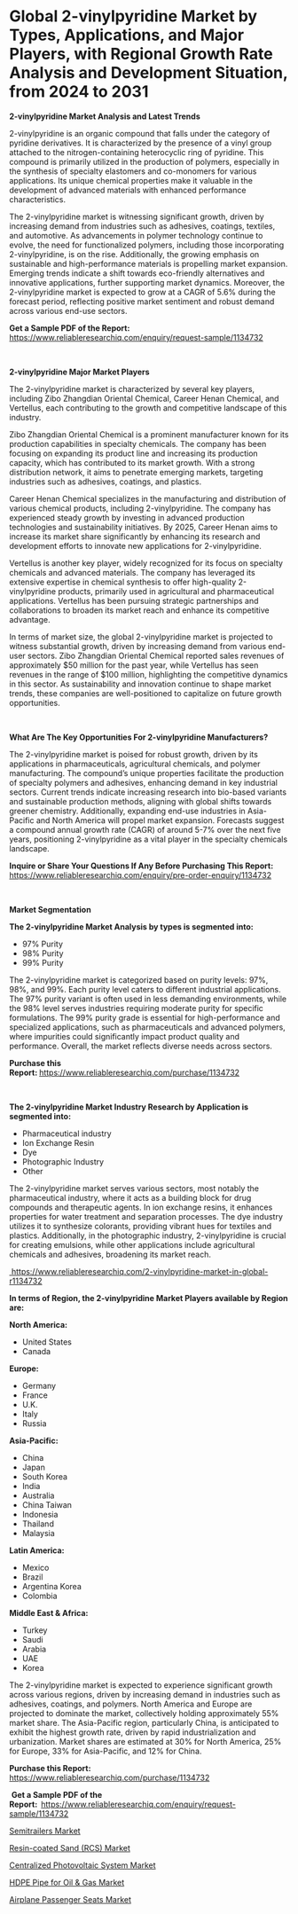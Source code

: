 <p><h1>Global 2-vinylpyridine Market by Types, Applications, and Major Players, with Regional Growth Rate Analysis and Development Situation, from 2024 to 2031</h1></p><p><strong>2-vinylpyridine Market Analysis and Latest Trends</strong></p>
<p><p>2-vinylpyridine is an organic compound that falls under the category of pyridine derivatives. It is characterized by the presence of a vinyl group attached to the nitrogen-containing heterocyclic ring of pyridine. This compound is primarily utilized in the production of polymers, especially in the synthesis of specialty elastomers and co-monomers for various applications. Its unique chemical properties make it valuable in the development of advanced materials with enhanced performance characteristics.</p><p>The 2-vinylpyridine market is witnessing significant growth, driven by increasing demand from industries such as adhesives, coatings, textiles, and automotive. As advancements in polymer technology continue to evolve, the need for functionalized polymers, including those incorporating 2-vinylpyridine, is on the rise. Additionally, the growing emphasis on sustainable and high-performance materials is propelling market expansion. Emerging trends indicate a shift towards eco-friendly alternatives and innovative applications, further supporting market dynamics. Moreover, the 2-vinylpyridine market is expected to grow at a CAGR of 5.6% during the forecast period, reflecting positive market sentiment and robust demand across various end-use sectors.</p></p>
<p><strong>Get a Sample PDF of the Report:&nbsp;</strong> <a href="https://www.reliableresearchiq.com/enquiry/request-sample/1134732?utm_campaign=1106&utm_medium=2&utm_source=Github&utm_content=ia&utm_term=08102024&utm_id=2-vinylpyridine">https://www.reliableresearchiq.com/enquiry/request-sample/1134732</a></p>
<p>&nbsp;</p>
<p><strong>2-vinylpyridine Major Market Players</strong></p>
<p><p>The 2-vinylpyridine market is characterized by several key players, including Zibo Zhangdian Oriental Chemical, Career Henan Chemical, and Vertellus, each contributing to the growth and competitive landscape of this industry.</p><p>Zibo Zhangdian Oriental Chemical is a prominent manufacturer known for its production capabilities in specialty chemicals. The company has been focusing on expanding its product line and increasing its production capacity, which has contributed to its market growth. With a strong distribution network, it aims to penetrate emerging markets, targeting industries such as adhesives, coatings, and plastics.</p><p>Career Henan Chemical specializes in the manufacturing and distribution of various chemical products, including 2-vinylpyridine. The company has experienced steady growth by investing in advanced production technologies and sustainability initiatives. By 2025, Career Henan aims to increase its market share significantly by enhancing its research and development efforts to innovate new applications for 2-vinylpyridine.</p><p>Vertellus is another key player, widely recognized for its focus on specialty chemicals and advanced materials. The company has leveraged its extensive expertise in chemical synthesis to offer high-quality 2-vinylpyridine products, primarily used in agricultural and pharmaceutical applications. Vertellus has been pursuing strategic partnerships and collaborations to broaden its market reach and enhance its competitive advantage.</p><p>In terms of market size, the global 2-vinylpyridine market is projected to witness substantial growth, driven by increasing demand from various end-user sectors. Zibo Zhangdian Oriental Chemical reported sales revenues of approximately $50 million for the past year, while Vertellus has seen revenues in the range of $100 million, highlighting the competitive dynamics in this sector. As sustainability and innovation continue to shape market trends, these companies are well-positioned to capitalize on future growth opportunities.</p></p>
<p>&nbsp;</p>
<p><strong>What Are The Key Opportunities For 2-vinylpyridine Manufacturers?</strong></p>
<p><p>The 2-vinylpyridine market is poised for robust growth, driven by its applications in pharmaceuticals, agricultural chemicals, and polymer manufacturing. The compound’s unique properties facilitate the production of specialty polymers and adhesives, enhancing demand in key industrial sectors. Current trends indicate increasing research into bio-based variants and sustainable production methods, aligning with global shifts towards greener chemistry. Additionally, expanding end-use industries in Asia-Pacific and North America will propel market expansion. Forecasts suggest a compound annual growth rate (CAGR) of around 5-7% over the next five years, positioning 2-vinylpyridine as a vital player in the specialty chemicals landscape.</p></p>
<p><strong>Inquire or Share Your Questions If Any Before Purchasing This Report:</strong> <a href="https://www.reliableresearchiq.com/enquiry/pre-order-enquiry/1134732?utm_campaign=1106&utm_medium=2&utm_source=Github&utm_content=ia&utm_term=08102024&utm_id=2-vinylpyridine">https://www.reliableresearchiq.com/enquiry/pre-order-enquiry/1134732</a></p>
<p>&nbsp;</p>
<p><strong>Market Segmentation</strong></p>
<p><strong>The 2-vinylpyridine Market Analysis by types is segmented into:</strong></p>
<p><ul><li>97% Purity</li><li>98% Purity</li><li>99% Purity</li></ul></p>
<p><p>The 2-vinylpyridine market is categorized based on purity levels: 97%, 98%, and 99%. Each purity level caters to different industrial applications. The 97% purity variant is often used in less demanding environments, while the 98% level serves industries requiring moderate purity for specific formulations. The 99% purity grade is essential for high-performance and specialized applications, such as pharmaceuticals and advanced polymers, where impurities could significantly impact product quality and performance. Overall, the market reflects diverse needs across sectors.</p></p>
<p><strong>Purchase this Report:&nbsp;</strong><a href="https://www.reliableresearchiq.com/purchase/1134732?utm_campaign=1106&utm_medium=2&utm_source=Github&utm_content=ia&utm_term=08102024&utm_id=2-vinylpyridine">https://www.reliableresearchiq.com/purchase/1134732</a></p>
<p>&nbsp;</p>
<p><strong>The 2-vinylpyridine Market Industry Research by Application is segmented into:</strong></p>
<p><ul><li>Pharmaceutical industry</li><li>Ion Exchange Resin</li><li>Dye</li><li>Photographic Industry</li><li>Other</li></ul></p>
<p><p>The 2-vinylpyridine market serves various sectors, most notably the pharmaceutical industry, where it acts as a building block for drug compounds and therapeutic agents. In ion exchange resins, it enhances properties for water treatment and separation processes. The dye industry utilizes it to synthesize colorants, providing vibrant hues for textiles and plastics. Additionally, in the photographic industry, 2-vinylpyridine is crucial for creating emulsions, while other applications include agricultural chemicals and adhesives, broadening its market reach.</p></p>
<p><a href="https://www.reliableresearchiq.com/2-vinylpyridine-market-in-global-r1134732?utm_campaign=1106&utm_medium=2&utm_source=Github&utm_content=ia&utm_term=08102024&utm_id=2-vinylpyridine">&nbsp;https://www.reliableresearchiq.com/2-vinylpyridine-market-in-global-r1134732</a></p>
<p><strong>In terms of Region, the 2-vinylpyridine Market Players available by Region are:</strong></p>
<p>
    <p> <strong> North America: </strong>
        <ul>
            <li>United States</li>
            <li>Canada</li>
        </ul>
        </p> 
    <p> <strong> Europe: </strong>
        <ul>
            <li>Germany</li>
            <li>France</li>
            <li>U.K.</li>
            <li>Italy</li>
            <li>Russia</li>
        </ul>
        </p> 
    <p> <strong> Asia-Pacific: </strong>
        <ul>
            <li>China</li>
            <li>Japan</li>
            <li>South Korea</li>
            <li>India</li>
            <li>Australia</li>
            <li>China Taiwan</li>
            <li>Indonesia</li>
            <li>Thailand</li>
            <li>Malaysia</li>
        </ul>
        </p> 
    <p> <strong> Latin America: </strong>
        <ul>
            <li>Mexico</li>
            <li>Brazil</li>
            <li>Argentina Korea</li>
            <li>Colombia</li>
        </ul>
        </p> 
    <p> <strong> Middle East & Africa: </strong>
        <ul>
            <li>Turkey</li>
            <li>Saudi</li>
            <li>Arabia</li>
            <li>UAE</li>
            <li>Korea</li>
        </ul>
    </p>
    </p>
<p><p>The 2-vinylpyridine market is expected to experience significant growth across various regions, driven by increasing demand in industries such as adhesives, coatings, and polymers. North America and Europe are projected to dominate the market, collectively holding approximately 55% market share. The Asia-Pacific region, particularly China, is anticipated to exhibit the highest growth rate, driven by rapid industrialization and urbanization. Market shares are estimated at 30% for North America, 25% for Europe, 33% for Asia-Pacific, and 12% for China.</p></p>
<p><strong>Purchase this Report: </strong><a href="https://www.reliableresearchiq.com/purchase/1134732?utm_campaign=1106&utm_medium=2&utm_source=Github&utm_content=ia&utm_term=08102024&utm_id=2-vinylpyridine">https://www.reliableresearchiq.com/purchase/1134732</a></p>
<p>&nbsp;<strong>Get a Sample PDF of the Report:&nbsp;&nbsp;</strong><a href="https://www.reliableresearchiq.com/enquiry/request-sample/1134732?utm_campaign=1106&utm_medium=2&utm_source=Github&utm_content=ia&utm_term=08102024&utm_id=2-vinylpyridine">https://www.reliableresearchiq.com/enquiry/request-sample/1134732</a></p>
<p><strong></strong></p>
<p><p><a href="https://www.linkedin.com/pulse/semitrailers-market-essentials-key-players-demand-drivers-9ue1f?utm_campaign=1106&utm_medium=2&utm_source=Github&utm_content=ia&utm_term=08102024&utm_id=2-vinylpyridine">Semitrailers Market</a></p><p><a href="https://github.com/SidorelaGurakuqi596/Market-Research-Report-List-1/blob/main/resin-coated-sand-rcs-market.md?utm_campaign=1106&utm_medium=2&utm_source=Github&utm_content=ia&utm_term=08102024&utm_id=2-vinylpyridine">Resin-coated Sand (RCS) Market</a></p><p><a href="https://issuu.com/reportprime-2/docs/centralized-photovoltaic-system-mar_b297c481c4708d?utm_campaign=1106&utm_medium=2&utm_source=Github&utm_content=ia&utm_term=08102024&utm_id=2-vinylpyridine">Centralized Photovoltaic System Market</a></p><p><a href="https://github.com/RogerBennett414/Market-Research-Report-List-1/blob/main/hdpe-pipe-for-oil-gas-market.md?utm_campaign=1106&utm_medium=2&utm_source=Github&utm_content=ia&utm_term=08102024&utm_id=2-vinylpyridine">HDPE Pipe for Oil & Gas Market</a></p><p><a href="https://www.linkedin.com/pulse/key-drivers-airplane-passenger-seats-market-trends-future-outlook-igytc?utm_campaign=1106&utm_medium=2&utm_source=Github&utm_content=ia&utm_term=08102024&utm_id=2-vinylpyridine">Airplane Passenger Seats Market</a></p></p>